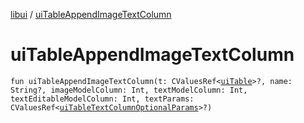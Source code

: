 [libui](README.md) / [uiTableAppendImageTextColumn](ui-table-append-image-text-column.md)

# uiTableAppendImageTextColumn

`fun uiTableAppendImageTextColumn(t: CValuesRef<`[`uiTable`](ui-table.md)`>?, name: String?, imageModelColumn: Int, textModelColumn: Int, textEditableModelColumn: Int, textParams: CValuesRef<`[`uiTableTextColumnOptionalParams`](ui-table-text-column-optional-params/README.md)`>?)`
